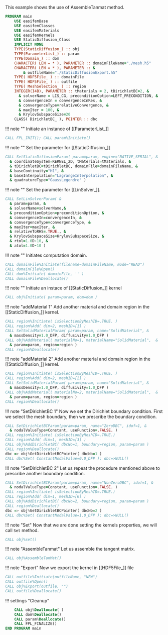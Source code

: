 This example shows the use of AssembleTanmat method.

```fortran
PROGRAM main
    USE easifemBase
    USE easifemClasses
    USE easifemMaterials
    USE easifemKernels
    USE StaticDiffusion_Class
    IMPLICIT NONE
    TYPE(StaticDiffusion_) :: obj
    TYPE(ParameterList_) :: param
    TYPE(Domain_) :: dom
    CHARACTER( LEN = * ), PARAMETER :: domainFileName="./mesh.h5"
    CHARACTER( LEN = * ), PARAMETER :: &
        & outfileName="./StaticDiffusionExport.h5"
    TYPE( HDF5File_ ) :: domainFile
    TYPE( HDF5File_ ) :: outfile
    TYPE( MeshSelection_ ) :: region
    INTEGER(I4B), PARAMETER :: tMaterials = 2, tDirichletBC=2, &
      & solverName = LIS_CG, preconditionOption=LEFT_PRECONDITION, &
      & convergenceIn = convergenceInRes, &
      & convergenceType=relativeConvergence, &
      & maxIter = 100, &
      & KrylovSubspaceSize=20
    CLASS( DirichletBC_ ), POINTER :: dbc
```

!!! note ""
Initiate an instance of [[ParameterList_]]

```fortran
CALL FPL_INIT(); CALL param%Initiate()
```

!!! note ""
Set the parameter for [[StaticDiffusion_]]

```fortran
CALL SetStaticDiffusionParam( param=param, engine="NATIVE_SERIAL", &
  & coordinateSystem=KERNEL_2D, tMaterials=tMaterials, &
  & tDirichletBC=tDirichletBC, domainFile=domainFileName, &
  & baseContinuity="H1", &
  & baseInterpolation="LagrangeInterpolation", &
  & quadratureType="GaussLegendre" )
```

!!! note ""
Set the parameter for [[LinSolver_]].

```fortran
CALL SetLinSolverParam( &
  & param=param, &
  & solverName=solverName,&
  & preconditionOption=preconditionOption, &
  & convergenceIn=convergenceIn, &
  & convergenceType=convergenceType, &
  & maxIter=maxIter, &
  & relativeToRHS=.TRUE., &
  & KrylovSubspaceSize=KrylovSubspaceSize, &
  & rtol=1.0D-10, &
  & atol=1.0D-10 )
```

!!! note ""
Initiates computation domain.

```fortran
CALL domainFile%Initiate(filename=domainFileName, mode="READ")
CALL domainFile%Open()
CALL dom%Initiate( domainFile, '' )
CALL domainFile%Deallocate()
```

!!! note ""
Initiate an instace of [[StaticDiffusion_]] kernel

```fortran
CALL obj%Initiate( param=param, dom=dom )
```

!!! note "addMaterial 1"
Add another material and domain region in the [[StaticDiffusion_]] kernel.

```fortran
CALL region%Initiate( isSelectionByMeshID=.TRUE. )
CALL region%Add( dim=2, meshID=[1] )
CALL SetSolidMaterialParam( param=param, name="SolidMaterial", &
  & massDensity=1.0_DFP, diffusivity=1.0_DFP )
CALL obj%AddMaterial( materialNo=1, materialName="SolidMaterial",  &
  & param=param, region=region )
CALL region%Deallocate()
```

!!! note "addMaterial 2"
Add another material and domain region in the [[StaticDiffusion_]] kernel.

```fortran
CALL region%Initiate( isSelectionByMeshID=.TRUE. )
CALL region%Add( dim=2, meshID=[2] )
CALL SetSolidMaterialParam( param=param, name="SolidMaterial", &
  & massDensity=1.0_DFP, diffusivity=1.0_DFP )
CALL obj%AddMaterial( materialNo=2, materialName="SolidMaterial",  &
  & param=param, region=region )
CALL region%Deallocate()
```

!!! note "SetDirichletBC 1"
Now we set the Dirichlet boundary condition. First we select the mesh
boundary, then we prescribe the boundary condition.

```fortran
CALL SetDirichletBCParam(param=param, name="ZeroDBC", idof=1, &
  & nodalValueType=Constant, useFunction=.FALSE. )
CALL region%Initiate( isSelectionByMeshID=.TRUE.)
CALL region%Add( dim=1, meshID=[3] )
CALL obj%AddDirichletBC( dbcNo=1, boundary=region, param=param )
CALL region%Deallocate()
dbc => obj%GetDirichletBCPointer( dbcNo=1 )
CALL dbc%Set( ConstantNodalValue=0.0_DFP ); dbc=>NULL()
```

!!! note "SetDirichletBC 2"
Let us repeat the procedure mentioned above to prescribe another boundary condition.

```fortran
CALL SetDirichletBCParam(param=param, name="NonZeroDBC", idof=1, &
  & nodalValueType=Constant, useFunction=.FALSE. )
CALL region%Initiate( isSelectionByMeshID=.TRUE.)
CALL region%Add( dim=1, meshID=[6] )
CALL obj%AddDirichletBC( dbcNo=2, boundary=region, param=param )
CALL region%Deallocate()
dbc => obj%GetDirichletBCPointer( dbcNo=2 )
CALL dbc%Set( ConstantNodalValue=1.0_DFP ); dbc=>NULL()
```

!!! note "Set"
Now that we are done setting the kernels properties, we will call `Set` method.

```fortran
CALL obj%set()
```

!!! note "AssembleTanmat"
Let us assemble the tangent matrix.

```fortran
CALL obj%AssembleTanMat()
```

!!! note "Export"
Now we export the kernel in [[HDF5File_]] file

```fortran
CALL outfile%Initiate(outfileName, "NEW")
CALL outfile%Open()
CALL obj%Export(outfile, "")
CALL outfile%Deallocate()
```

!!! settings "Cleanup"

```fortran
    CALL obj%Deallocate( )
    CALL dom%Deallocate()
    CALL param%Deallocate()
    CALL FPL_FINALIZE()
END PROGRAM main
```
